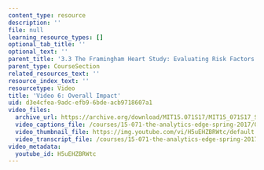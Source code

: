 ```yaml
---
content_type: resource
description: ''
file: null
learning_resource_types: []
optional_tab_title: ''
optional_text: ''
parent_title: '3.3 The Framingham Heart Study: Evaluating Risk Factors to Save Lives '
parent_type: CourseSection
related_resources_text: ''
resource_index_text: ''
resourcetype: Video
title: 'Video 6: Overall Impact'
uid: d3e4cfea-9adc-efb9-6bde-acb9718607a1
video_files:
  archive_url: https://archive.org/download/MIT15.071S17/MIT15_071S17_Session_3.3.11_300k.mp4
  video_captions_file: /courses/15-071-the-analytics-edge-spring-2017/0a84826becf95e70889c9df5a9fa0b1c_H5uEHZBRWtc.vtt
  video_thumbnail_file: https://img.youtube.com/vi/H5uEHZBRWtc/default.jpg
  video_transcript_file: /courses/15-071-the-analytics-edge-spring-2017/6e4c8be219875cc08f6fbb5d28fdf4d7_H5uEHZBRWtc.pdf
video_metadata:
  youtube_id: H5uEHZBRWtc
---
```

